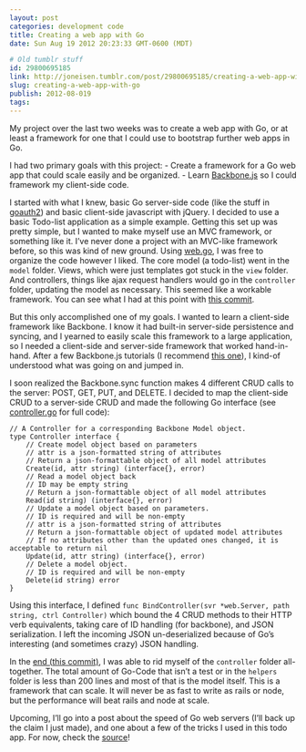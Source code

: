```yaml
---
layout: post
categories: development code
title: Creating a web app with Go
date: Sun Aug 19 2012 20:23:33 GMT-0600 (MDT)

# Old tumblr stuff
id: 29800695185
link: http://joneisen.tumblr.com/post/29800695185/creating-a-web-app-with-go
slug: creating-a-web-app-with-go
publish: 2012-08-019
tags:
---
```



My project over the last two weeks was to create a web app with Go, or at least a framework for one that I could use to bootstrap further web apps in Go.

I had two primary goals with this project: - Create a framework for a Go web app that could scale easily and be organized. - Learn [Backbone.js](http://backbonejs.org) so I could framework my client-side code.

I started with what I knew, basic Go server-side code (like the stuff in [goauth2](http://github.com/yanatan16/goauth2)) and basic client-side javascript with jQuery. I decided to use a basic Todo-list application as a simple example. Getting this set up was pretty simple, but I wanted to make myself use an MVC framework, or something like it. I’ve never done a project with an MVC-like framework before, so this was kind of new ground. Using [web.go](http://github.com/hoisie/web), I was free to organize the code however I liked. The core model (a todo-list) went in the `model` folder. Views, which were just templates got stuck in the `view` folder. And controllers, things like ajax request handlers would go in the `controller` folder, updating the model as necessary. This seemed like a workable framework. You can see what I had at this point with [this commit](https://github.com/yanatan16/go-todo-app/tree/e508f29e365986f5ffb6ab66318e3e0e8a6fbac2).

But this only accomplished one of my goals. I wanted to learn a client-side framework like Backbone. I know it had built-in server-side persistence and syncing, and I yearned to easily scale this framework to a large application, so I needed a client-side and server-side framework that worked hand-in-hand. After a few Backbone.js tutorials (I recommend [this one](http://arturadib.com/hello-backbonejs/)), I kind-of understood what was going on and jumped in.

I soon realized the Backbone.sync function makes 4 different CRUD calls to the server: POST, GET, PUT, and DELETE. I decided to map the client-side CRUD to a server-side CRUD and made the following Go interface (see [controller.go](https://github.com/yanatan16/go-todo-app/blob/master/helpers/controller.go) for full code):

    // A Controller for a corresponding Backbone Model object.
    type Controller interface {
        // Create model object based on parameters
        // attr is a json-formatted string of attributes
        // Return a json-formattable object of all model attributes
        Create(id, attr string) (interface{}, error)
        // Read a model object back
        // ID may be empty string
        // Return a json-formattable object of all model attributes
        Read(id string) (interface{}, error)
        // Update a model object based on parameters.
        // ID is required and will be non-empty
        // attr is a json-formatted string of attributes
        // Return a json-formattable object of updated model attributes
        // If no attributes other than the updated ones changed, it is acceptable to return nil
        Update(id, attr string) (interface{}, error)
        // Delete a model object.
        // ID is required and will be non-empty
        Delete(id string) error
    }

Using this interface, I defined `func BindController(svr *web.Server, path string, ctrl Controller)` which bound the 4 CRUD methods to their HTTP verb equivalents, taking care of ID handling (for backbone), and JSON serialization. I left the incoming JSON un-deserialized because of Go’s interesting (and sometimes crazy) JSON handling.

In the [end (this commit)](https://github.com/yanatan16/go-todo-app/tree/42ce62f47e3a71bcedeb5c8da683fd4d9b1df5ae), I was able to rid myself of the `controller` folder all-together. The total amount of Go-Code that isn’t a test or in the `helpers` folder is less than 200 lines and most of that is the model itself. This is a framework that can scale. It will never be as fast to write as rails or node, but the performance will beat rails and node at scale.

Upcoming, I’ll go into a post about the speed of Go web servers (I’ll back up the claim I just made), and one about a few of the tricks I used in this todo app. For now, check the [source](http://github.com/yanatan16/go-todo-app)!

